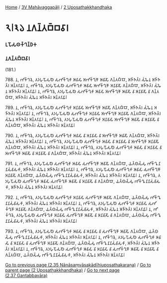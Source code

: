 
[Home](/) / [3V Mahāvaggapāḷi](../../3V.md) / [2 Uposathakkhandhaka](../2.md)

# 𑁨𑁇𑁩𑁬 𑀦𑀕𑀦𑁆𑀢𑀩𑁆𑀩𑀯𑀸𑀭

### 𑀉𑀧𑁄𑀲𑀣𑀓𑁆𑀔𑀦𑁆𑀥𑀓

### 𑀦𑀕𑀦𑁆𑀢𑀩𑁆𑀩𑀯𑀸𑀭

(181.)

788\. 𑀦, 𑀪𑀺𑀓𑁆𑀔𑀯𑁂, 𑀢𑀤𑀳𑀼𑀧𑁄𑀲𑀣𑁂 𑀲𑀪𑀺𑀓𑁆𑀔𑀼𑀓𑀸 𑀆𑀯𑀸𑀲𑀸 𑀅𑀪𑀺𑀓𑁆𑀔𑀼𑀓𑁄 𑀆𑀯𑀸𑀲𑁄 𑀕𑀦𑁆𑀢𑀩𑁆𑀩𑁄, 𑀅𑀜𑁆𑀜𑀢𑁆𑀭 𑀲𑀁𑀖𑁂𑀦 𑀅𑀜𑁆𑀜𑀢𑁆𑀭 𑀅𑀦𑁆𑀢𑀭𑀸𑀬𑀸𑁇 𑀦, 𑀪𑀺𑀓𑁆𑀔𑀯𑁂, 𑀢𑀤𑀳𑀼𑀧𑁄𑀲𑀣𑁂 𑀲𑀪𑀺𑀓𑁆𑀔𑀼𑀓𑀸 𑀆𑀯𑀸𑀲𑀸 𑀅𑀪𑀺𑀓𑁆𑀔𑀼𑀓𑁄 𑀅𑀦𑀸𑀯𑀸𑀲𑁄 𑀕𑀦𑁆𑀢𑀩𑁆𑀩𑁄, 𑀅𑀜𑁆𑀜𑀢𑁆𑀭 𑀲𑀁𑀖𑁂𑀦 𑀅𑀜𑁆𑀜𑀢𑁆𑀭 𑀅𑀦𑁆𑀢𑀭𑀸𑀬𑀸𑁇 𑀦, 𑀪𑀺𑀓𑁆𑀔𑀯𑁂, 𑀢𑀤𑀳𑀼𑀧𑁄𑀲𑀣𑁂 𑀲𑀪𑀺𑀓𑁆𑀔𑀼𑀓𑀸 𑀆𑀯𑀸𑀲𑀸 𑀅𑀪𑀺𑀓𑁆𑀔𑀼𑀓𑁄 𑀆𑀯𑀸𑀲𑁄 𑀯𑀸 𑀅𑀦𑀸𑀯𑀸𑀲𑁄 𑀯𑀸 𑀕𑀦𑁆𑀢𑀩𑁆𑀩𑁄, 𑀅𑀜𑁆𑀜𑀢𑁆𑀭 𑀲𑀁𑀖𑁂𑀦 𑀅𑀜𑁆𑀜𑀢𑁆𑀭 𑀅𑀦𑁆𑀢𑀭𑀸𑀬𑀸𑁇

789\. 𑀦, 𑀪𑀺𑀓𑁆𑀔𑀯𑁂, 𑀢𑀤𑀳𑀼𑀧𑁄𑀲𑀣𑁂 𑀲𑀪𑀺𑀓𑁆𑀔𑀼𑀓𑀸 𑀅𑀦𑀸𑀯𑀸𑀲𑀸 𑀅𑀪𑀺𑀓𑁆𑀔𑀼𑀓𑁄 𑀆𑀯𑀸𑀲𑁄 𑀕𑀦𑁆𑀢𑀩𑁆𑀩𑁄, 𑀅𑀜𑁆𑀜𑀢𑁆𑀭 𑀲𑀁𑀖𑁂𑀦 𑀅𑀜𑁆𑀜𑀢𑁆𑀭 𑀅𑀦𑁆𑀢𑀭𑀸𑀬𑀸𑁇 𑀦, 𑀪𑀺𑀓𑁆𑀔𑀯𑁂, 𑀢𑀤𑀳𑀼𑀧𑁄𑀲𑀣𑁂 𑀲𑀪𑀺𑀓𑁆𑀔𑀼𑀓𑀸 𑀅𑀦𑀸𑀯𑀸𑀲𑀸 𑀅𑀪𑀺𑀓𑁆𑀔𑀼𑀓𑁄 𑀅𑀦𑀸𑀯𑀸𑀲𑁄 𑀕𑀦𑁆𑀢𑀩𑁆𑀩𑁄, 𑀅𑀜𑁆𑀜𑀢𑁆𑀭 𑀲𑀁𑀖𑁂𑀦 𑀅𑀜𑁆𑀜𑀢𑁆𑀭 𑀅𑀦𑁆𑀢𑀭𑀸𑀬𑀸𑁇 𑀦, 𑀪𑀺𑀓𑁆𑀔𑀯𑁂, 𑀢𑀤𑀳𑀼𑀧𑁄𑀲𑀣𑁂 𑀲𑀪𑀺𑀓𑁆𑀔𑀼𑀓𑀸 𑀅𑀦𑀸𑀯𑀸𑀲𑀸 𑀅𑀪𑀺𑀓𑁆𑀔𑀼𑀓𑁄 𑀆𑀯𑀸𑀲𑁄 𑀯𑀸 𑀅𑀦𑀸𑀯𑀸𑀲𑁄 𑀯𑀸 𑀕𑀦𑁆𑀢𑀩𑁆𑀩𑁄, 𑀅𑀜𑁆𑀜𑀢𑁆𑀭 𑀲𑀁𑀖𑁂𑀦 𑀅𑀜𑁆𑀜𑀢𑁆𑀭 𑀅𑀦𑁆𑀢𑀭𑀸𑀬𑀸𑁇

790\. 𑀦, 𑀪𑀺𑀓𑁆𑀔𑀯𑁂, 𑀢𑀤𑀳𑀼𑀧𑁄𑀲𑀣𑁂 𑀲𑀪𑀺𑀓𑁆𑀔𑀼𑀓𑀸 𑀆𑀯𑀸𑀲𑀸 𑀯𑀸 𑀅𑀦𑀸𑀯𑀸𑀲𑀸 𑀯𑀸 𑀅𑀪𑀺𑀓𑁆𑀔𑀼𑀓𑁄 𑀆𑀯𑀸𑀲𑁄 𑀕𑀦𑁆𑀢𑀩𑁆𑀩𑁄, 𑀅𑀜𑁆𑀜𑀢𑁆𑀭 𑀲𑀁𑀖𑁂𑀦 𑀅𑀜𑁆𑀜𑀢𑁆𑀭 𑀅𑀦𑁆𑀢𑀭𑀸𑀬𑀸𑁇 𑀦, 𑀪𑀺𑀓𑁆𑀔𑀯𑁂, 𑀢𑀤𑀳𑀼𑀧𑁄𑀲𑀣𑁂 𑀲𑀪𑀺𑀓𑁆𑀔𑀼𑀓𑀸 𑀆𑀯𑀸𑀲𑀸 𑀯𑀸 𑀅𑀦𑀸𑀯𑀸𑀲𑀸 𑀯𑀸 𑀅𑀪𑀺𑀓𑁆𑀔𑀼𑀓𑁄 𑀅𑀦𑀸𑀯𑀸𑀲𑁄 𑀕𑀦𑁆𑀢𑀩𑁆𑀩𑁄, 𑀅𑀜𑁆𑀜𑀢𑁆𑀭 𑀲𑀁𑀖𑁂𑀦 𑀅𑀜𑁆𑀜𑀢𑁆𑀭 𑀅𑀦𑁆𑀢𑀭𑀸𑀬𑀸𑁇 𑀦, 𑀪𑀺𑀓𑁆𑀔𑀯𑁂, 𑀢𑀤𑀳𑀼𑀧𑁄𑀲𑀣𑁂 𑀲𑀪𑀺𑀓𑁆𑀔𑀼𑀓𑀸 𑀆𑀯𑀸𑀲𑀸 𑀯𑀸 𑀅𑀦𑀸𑀯𑀸𑀲𑀸 𑀯𑀸 𑀅𑀪𑀺𑀓𑁆𑀔𑀼𑀓𑁄 𑀆𑀯𑀸𑀲𑁄 𑀯𑀸 𑀅𑀦𑀸𑀯𑀸𑀲𑁄 𑀯𑀸 𑀕𑀦𑁆𑀢𑀩𑁆𑀩𑁄, 𑀅𑀜𑁆𑀜𑀢𑁆𑀭 𑀲𑀁𑀖𑁂𑀦 𑀅𑀜𑁆𑀜𑀢𑁆𑀭 𑀅𑀦𑁆𑀢𑀭𑀸𑀬𑀸𑁇

791\. 𑀦, 𑀪𑀺𑀓𑁆𑀔𑀯𑁂, 𑀢𑀤𑀳𑀼𑀧𑁄𑀲𑀣𑁂 𑀲𑀪𑀺𑀓𑁆𑀔𑀼𑀓𑀸 𑀆𑀯𑀸𑀲𑀸 𑀲𑀪𑀺𑀓𑁆𑀔𑀼𑀓𑁄 𑀆𑀯𑀸𑀲𑁄 𑀕𑀦𑁆𑀢𑀩𑁆𑀩𑁄, 𑀬𑀢𑁆𑀣𑀲𑁆𑀲𑀼 𑀪𑀺𑀓𑁆𑀔𑀽 𑀦𑀸𑀦𑀸𑀲𑀁𑀯𑀸𑀲𑀓𑀸, 𑀅𑀜𑁆𑀜𑀢𑁆𑀭 𑀲𑀁𑀖𑁂𑀦 𑀅𑀜𑁆𑀜𑀢𑁆𑀭 𑀅𑀦𑁆𑀢𑀭𑀸𑀬𑀸𑁇 𑀦, 𑀪𑀺𑀓𑁆𑀔𑀯𑁂, 𑀢𑀤𑀳𑀼𑀧𑁄𑀲𑀣𑁂 𑀲𑀪𑀺𑀓𑁆𑀔𑀼𑀓𑀸 𑀆𑀯𑀸𑀲𑀸 𑀲𑀪𑀺𑀓𑁆𑀔𑀼𑀓𑁄 𑀅𑀦𑀸𑀯𑀸𑀲𑁄 𑀕𑀦𑁆𑀢𑀩𑁆𑀩𑁄, 𑀬𑀢𑁆𑀣𑀲𑁆𑀲𑀼 𑀪𑀺𑀓𑁆𑀔𑀽 𑀦𑀸𑀦𑀸𑀲𑀁𑀯𑀸𑀲𑀓𑀸, 𑀅𑀜𑁆𑀜𑀢𑁆𑀭 𑀲𑀁𑀖𑁂𑀦 𑀅𑀜𑁆𑀜𑀢𑁆𑀭 𑀅𑀦𑁆𑀢𑀭𑀸𑀬𑀸𑁇 𑀦, 𑀪𑀺𑀓𑁆𑀔𑀯𑁂, 𑀢𑀤𑀳𑀼𑀧𑁄𑀲𑀣𑁂 𑀲𑀪𑀺𑀓𑁆𑀔𑀼𑀓𑀸 𑀆𑀯𑀸𑀲𑀸 𑀲𑀪𑀺𑀓𑁆𑀔𑀼𑀓𑁄 𑀆𑀯𑀸𑀲𑁄 𑀯𑀸 𑀅𑀦𑀸𑀯𑀸𑀲𑁄 𑀯𑀸 𑀕𑀦𑁆𑀢𑀩𑁆𑀩𑁄, 𑀬𑀢𑁆𑀣𑀲𑁆𑀲𑀼 𑀪𑀺𑀓𑁆𑀔𑀽 𑀦𑀸𑀦𑀸𑀲𑀁𑀯𑀸𑀲𑀓𑀸, 𑀅𑀜𑁆𑀜𑀢𑁆𑀭 𑀲𑀁𑀖𑁂𑀦 𑀅𑀜𑁆𑀜𑀢𑁆𑀭 𑀅𑀦𑁆𑀢𑀭𑀸𑀬𑀸𑁇

792\. 𑀦, 𑀪𑀺𑀓𑁆𑀔𑀯𑁂, 𑀢𑀤𑀳𑀼𑀧𑁄𑀲𑀣𑁂 𑀲𑀪𑀺𑀓𑁆𑀔𑀼𑀓𑀸 𑀅𑀦𑀸𑀯𑀸𑀲𑀸 𑀲𑀪𑀺𑀓𑁆𑀔𑀼𑀓𑁄 𑀆𑀯𑀸𑀲𑁄 𑀕𑀦𑁆𑀢𑀩𑁆𑀩𑁄, 𑀬𑀢𑁆𑀣𑀲𑁆𑀲𑀼 𑀪𑀺𑀓𑁆𑀔𑀽 𑀦𑀸𑀦𑀸𑀲𑀁𑀯𑀸𑀲𑀓𑀸, 𑀅𑀜𑁆𑀜𑀢𑁆𑀭 𑀲𑀁𑀖𑁂𑀦 𑀅𑀜𑁆𑀜𑀢𑁆𑀭 𑀅𑀦𑁆𑀢𑀭𑀸𑀬𑀸𑁇 𑀦, 𑀪𑀺𑀓𑁆𑀔𑀯𑁂, 𑀢𑀤𑀳𑀼𑀧𑁄𑀲𑀣𑁂 𑀲𑀪𑀺𑀓𑁆𑀔𑀼𑀓𑀸 𑀅𑀦𑀸𑀯𑀸𑀲𑀸 𑀲𑀪𑀺𑀓𑁆𑀔𑀼𑀓𑁄 𑀅𑀦𑀸𑀯𑀸𑀲𑁄 𑀕𑀦𑁆𑀢𑀩𑁆𑀩𑁄, 𑀬𑀢𑁆𑀣𑀲𑁆𑀲𑀼 𑀪𑀺𑀓𑁆𑀔𑀽 𑀦𑀸𑀦𑀸𑀲𑀁𑀯𑀸𑀲𑀓𑀸, 𑀅𑀜𑁆𑀜𑀢𑁆𑀭 𑀲𑀁𑀖𑁂𑀦 𑀅𑀜𑁆𑀜𑀢𑁆𑀭 𑀅𑀦𑁆𑀢𑀭𑀸𑀬𑀸𑁇 𑀦, 𑀪𑀺𑀓𑁆𑀔𑀯𑁂, 𑀢𑀤𑀳𑀼𑀧𑁄𑀲𑀣𑁂 𑀲𑀪𑀺𑀓𑁆𑀔𑀼𑀓𑀸 𑀅𑀦𑀸𑀯𑀸𑀲𑀸 𑀲𑀪𑀺𑀓𑁆𑀔𑀼𑀓𑁄 𑀆𑀯𑀸𑀲𑁄 𑀯𑀸 𑀅𑀦𑀸𑀯𑀸𑀲𑁄 𑀯𑀸 𑀕𑀦𑁆𑀢𑀩𑁆𑀩𑁄, 𑀬𑀢𑁆𑀣𑀲𑁆𑀲𑀼 𑀪𑀺𑀓𑁆𑀔𑀽 𑀦𑀸𑀦𑀸𑀲𑀁𑀯𑀸𑀲𑀓𑀸, 𑀅𑀜𑁆𑀜𑀢𑁆𑀭 𑀲𑀁𑀖𑁂𑀦 𑀅𑀜𑁆𑀜𑀢𑁆𑀭 𑀅𑀦𑁆𑀢𑀭𑀸𑀬𑀸𑁇

793\. 𑀦, 𑀪𑀺𑀓𑁆𑀔𑀯𑁂, 𑀢𑀤𑀳𑀼𑀧𑁄𑀲𑀣𑁂 𑀲𑀪𑀺𑀓𑁆𑀔𑀼𑀓𑀸 𑀆𑀯𑀸𑀲𑀸 𑀯𑀸 𑀅𑀦𑀸𑀯𑀸𑀲𑀸 𑀯𑀸 𑀲𑀪𑀺𑀓𑁆𑀔𑀼𑀓𑁄 𑀆𑀯𑀸𑀲𑁄 𑀕𑀦𑁆𑀢𑀩𑁆𑀩𑁄, 𑀬𑀢𑁆𑀣𑀲𑁆𑀲𑀼 𑀪𑀺𑀓𑁆𑀔𑀽 𑀦𑀸𑀦𑀸𑀲𑀁𑀯𑀸𑀲𑀓𑀸, 𑀅𑀜𑁆𑀜𑀢𑁆𑀭 𑀲𑀁𑀖𑁂𑀦 𑀅𑀜𑁆𑀜𑀢𑁆𑀭 𑀅𑀦𑁆𑀢𑀭𑀸𑀬𑀸𑁇 𑀦, 𑀪𑀺𑀓𑁆𑀔𑀯𑁂, 𑀢𑀤𑀳𑀼𑀧𑁄𑀲𑀣𑁂 𑀲𑀪𑀺𑀓𑁆𑀔𑀼𑀓𑀸 𑀆𑀯𑀸𑀲𑀸 𑀯𑀸 𑀅𑀦𑀸𑀯𑀸𑀲𑀸 𑀯𑀸 𑀲𑀪𑀺𑀓𑁆𑀔𑀼𑀓𑁄 𑀅𑀦𑀸𑀯𑀸𑀲𑁄 𑀕𑀦𑁆𑀢𑀩𑁆𑀩𑁄, 𑀬𑀢𑁆𑀣𑀲𑁆𑀲𑀼 𑀪𑀺𑀓𑁆𑀔𑀽 𑀦𑀸𑀦𑀸𑀲𑀁𑀯𑀸𑀲𑀓𑀸, 𑀅𑀜𑁆𑀜𑀢𑁆𑀭 𑀲𑀁𑀖𑁂𑀦 𑀅𑀜𑁆𑀜𑀢𑁆𑀭 𑀅𑀦𑁆𑀢𑀭𑀸𑀬𑀸𑁇 𑀦, 𑀪𑀺𑀓𑁆𑀔𑀯𑁂, 𑀢𑀤𑀳𑀼𑀧𑁄𑀲𑀣𑁂 𑀲𑀪𑀺𑀓𑁆𑀔𑀼𑀓𑀸 𑀆𑀯𑀸𑀲𑀸 𑀯𑀸 𑀅𑀦𑀸𑀯𑀸𑀲𑀸 𑀯𑀸 𑀲𑀪𑀺𑀓𑁆𑀔𑀼𑀓𑁄 𑀆𑀯𑀸𑀲𑁄 𑀯𑀸 𑀅𑀦𑀸𑀯𑀸𑀲𑁄 𑀯𑀸 𑀕𑀦𑁆𑀢𑀩𑁆𑀩𑁄, 𑀬𑀢𑁆𑀣𑀲𑁆𑀲𑀼 𑀪𑀺𑀓𑁆𑀔𑀽 𑀦𑀸𑀦𑀸𑀲𑀁𑀯𑀸𑀲𑀓𑀸, 𑀅𑀜𑁆𑀜𑀢𑁆𑀭 𑀲𑀁𑀖𑁂𑀦 𑀅𑀜𑁆𑀜𑀢𑁆𑀭 𑀅𑀦𑁆𑀢𑀭𑀸𑀬𑀸𑁇

[Go to previous page (2.35 Nānāsaṃvāsakādīhiuposathakaraṇa)](2.35.md) / [Go to parent page (2 Uposathakkhandhaka)](../2.md) / [Go to next page (2.37 Gantabbavāra)](2.37.md)


